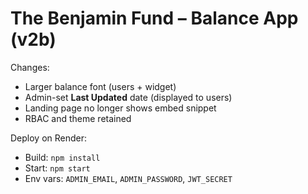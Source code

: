 
# The Benjamin Fund – Balance App (v2b)

Changes:
- Larger balance font (users + widget)
- Admin-set **Last Updated** date (displayed to users)
- Landing page no longer shows embed snippet
- RBAC and theme retained

Deploy on Render:
- Build: `npm install`
- Start: `npm start`
- Env vars: `ADMIN_EMAIL`, `ADMIN_PASSWORD`, `JWT_SECRET`
